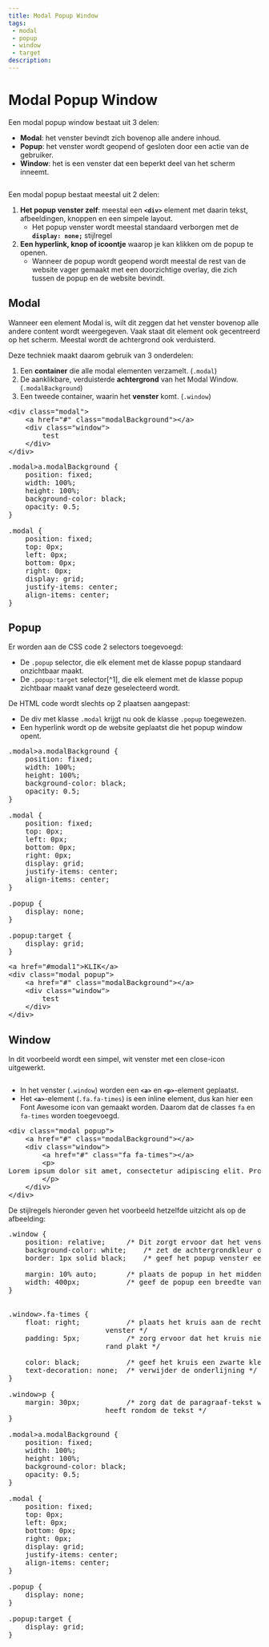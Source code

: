 ```yaml
---
title: Modal Popup Window
tags: 
 - modal
 - popup
 - window
 - target
description:
---
```


# Modal Popup Window

Een modal popup window bestaat uit 3 delen:

*   **Modal**: het venster bevindt zich bovenop alle andere inhoud.
*   **Popup**: het venster wordt geopend of gesloten door een actie van de gebruiker.
*   **Window**: het is een venster dat een beperkt deel van het scherm inneemt.

<img src="{{ site.baseurl }}/assets/img/statische-websites-4.png" alt="" style="height: auto; max-width: 100%">

Een modal popup bestaat meestal uit 2 delen:


1. **Het popup venster zelf**: meestal een **`<div>`** element met daarin tekst, afbeeldingen, knoppen en een simpele layout. 
    *   Het popup venster wordt meestal standaard verborgen met de **`display: none;`** stijlregel
2. **Een hyperlink, knop of icoontje** waarop je kan klikken om de popup te openen. 
    *   Wanneer de popup wordt geopend wordt meestal de rest van de website vager gemaakt met een doorzichtige overlay, die zich tussen de popup en de website bevindt.

## Modal

Wanneer een element Modal is, wilt dit zeggen dat het venster bovenop alle andere content wordt weergegeven. Vaak staat dit element ook gecentreerd op het scherm. Meestal wordt de achtergrond ook verduisterd.

Deze techniek maakt daarom gebruik van 3 onderdelen:

1. Een **container** die alle modal elementen verzamelt. (`.modal`)
2. De aanklikbare, verduisterde **achtergrond** van het Modal Window. (`.modalBackground`)
3. Een tweede container, waarin het **venster** komt. (`.window`)

<pre class="linenums lang-sql">
&lt;div class=&quot;modal&quot;&gt;
	&lt;a href=&quot;#&quot; class=&quot;modalBackground&quot;&gt;&lt;/a&gt;
	&lt;div class=&quot;window&quot;&gt;
		test
	&lt;/div&gt;
&lt;/div&gt;
</pre>

<pre class="linenums lang-sql">
.modal>a.modalBackground {
	position: fixed;
	width: 100%;
	height: 100%;
	background-color: black;
	opacity: 0.5;
}

.modal {
	position: fixed;
	top: 0px;
	left: 0px;
	bottom: 0px;
	right: 0px;
	display: grid;
	justify-items: center;
	align-items: center;
}
</pre>

## Popup

Er worden aan de CSS code 2 selectors toegevoegd:

*   De `.popup` selector, die elk element met de klasse popup standaard onzichtbaar maakt.
*   De `.popup:target` selector[^1], die elk element met de klasse popup zichtbaar maakt vanaf deze geselecteerd wordt.

De HTML code wordt slechts op 2 plaatsen aangepast: 

*   De div met klasse `.modal` krijgt nu ook de klasse `.popup` toegewezen.
*   Een hyperlink wordt op de website geplaatst die het popup window opent.

<pre class="linenums lang-sql">
.modal>a.modalBackground {
	position: fixed;
	width: 100%;
	height: 100%;
	background-color: black;
	opacity: 0.5;
}

.modal {
	position: fixed;
	top: 0px;
	left: 0px;
	bottom: 0px;
	right: 0px;
	display: grid;
	justify-items: center;
	align-items: center;
}

.popup {
	display: none;
}

.popup:target {
	display: grid;
}
</pre>



<pre class="linenums lang-sql">
&lt;a href=&quot;#modal1&quot;&gt;KLIK&lt;/a&gt;
&lt;div class=&quot;modal popup&quot;&gt;
	&lt;a href=&quot;#&quot; class=&quot;modalBackground&quot;&gt;&lt;/a&gt;
	&lt;div class=&quot;window&quot;&gt;
		test
	&lt;/div&gt;
&lt;/div&gt;
</pre>




## Window

In dit voorbeeld wordt een simpel, wit venster met een close-icon uitgewerkt.

<img src="{{ site.baseurl }}/assets/img/statische-websites-5.png" alt="" style="height: auto; max-width: 100%">

*   In het venster (`.window`) worden een **`<a>`** en **`<p>`**-element geplaatst. 
*   Het  **`<a>`**-element (`.fa.fa-times`)  is een inline element, dus kan hier een Font Awesome icon van gemaakt worden. Daarom dat de classes `fa` en `fa-times` worden toegevoegd.

<pre class="linenums lang-sql">
&lt;div class=&quot;modal popup&quot;&gt;
	&lt;a href=&quot;#&quot; class=&quot;modalBackground&quot;&gt;&lt;/a&gt;
	&lt;div class=&quot;window&quot;&gt;
		&lt;a href=&quot;#&quot; class=&quot;fa fa-times&quot;&gt;&lt;/a&gt;
		&lt;p&gt;
Lorem ipsum dolor sit amet, consectetur adipiscing elit. Proin eget tortor sagittis, aliquet dui id, maximus ex. Pellentesque ut dictum nisl, non suscipit sapien. 
		&lt;/p&gt;
	&lt;/div&gt;
&lt;/div&gt;
</pre>

De stijlregels hieronder geven het voorbeeld hetzelfde uitzicht als op de afbeelding:


<pre class="linenums lang-sql">
.window {
	position: relative;		/* Dit zorgt ervoor dat het venster bovenop de 						   verduisterde achtergrond getoond wordt. */
	background-color: white;	/* zet de achtergrondkleur op wit, in 								   plaats van doorzichtig. */
	border: 1px solid black;	/* geef het popup venster een dunne rand. */

	margin: 10% auto;		/* plaats de popup in het midden, met een 							   beetje ruimte van de bovenrand. */
	width: 400px;			/* geef de popup een breedte van 400px */
}


.window>.fa-times {
	float: right;			/* plaats het kruis aan de rechterkant van het 
					   venster */
	padding: 5px;			/* zorg ervoor dat het kruis niet tegen de 
					   rand plakt */

	color: black;			/* geef het kruis een zwarte kleur */
	text-decoration: none;	/* verwijder de onderlijning */
}

.window>p {
	margin: 30px;			/* zorg dat de paragraaf-tekst wat ruimte 
					   heeft rondom de tekst */
}

.modal>a.modalBackground {
	position: fixed;
	width: 100%;
	height: 100%;
	background-color: black;
	opacity: 0.5;
}

.modal {
	position: fixed;
	top: 0px;
	left: 0px;
	bottom: 0px;
	right: 0px;
	display: grid;
	justify-items: center;
	align-items: center;
}

.popup {
	display: none;
}

.popup:target {
	display: grid;
}
</pre>


